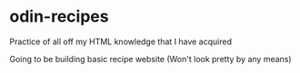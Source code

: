 # odin-recipes
Practice of all off my HTML knowledge that I have acquired

Going to be building basic recipe website (Won't look pretty by any means)